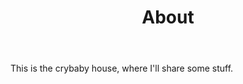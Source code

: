 ﻿---
layout: page
title: About
permalink: /about/
---

This is the crybaby house, where I'll share some stuff.


